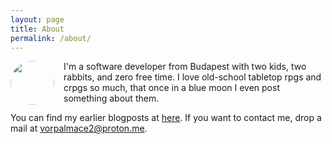 ```yaml
---
layout: page
title: About
permalink: /about/
---
```


<img src="https://avatars.githubusercontent.com/u/16955016?v=4" style="float: left; width: 70px; margin-right: 15px; border-radius: 50%"/>
I'm a software developer from Budapest with two kids, two rabbits, and zero free time. I love old-school tabletop rpgs and crpgs so much, that once in a blue moon I even post something about them.

You can find my earlier blogposts at [here](https://vorpalmace.blogspot.com/). If you want to contact me, drop a mail at [vorpalmace2@proton.me](mailto:vorpalmace2@proton.me).
